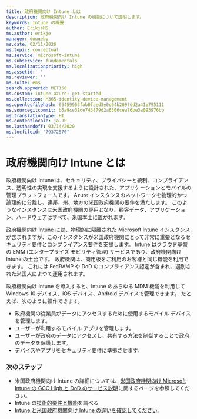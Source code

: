 ```yaml
---
title: 政府機関向け Intune とは
description: 政府機関向け Intune の機能について説明します。
keywords: Intune の概要
author: ErikjeMS
ms.author: erikje
manager: dougeby
ms.date: 02/11/2020
ms.topic: conceptual
ms.service: microsoft-intune
ms.subservice: fundamentals
ms.localizationpriority: high
ms.assetid: ''
ms.reviewer: ''
ms.suite: ems
search.appverid: MET150
ms.custom: intune-azure; get-started
ms.collection: M365-identity-device-management
ms.openlocfilehash: 65459953fab0faed3e0c64b2097dd2a41e795111
ms.sourcegitcommit: b5a9ce31de743879d2a6306cea76be3a093976bb
ms.translationtype: HT
ms.contentlocale: ja-JP
ms.lasthandoff: 03/14/2020
ms.locfileid: "79372570"
---
```

# <a name="what-is-intune-for-government"></a>政府機関向け Intune とは

政府機関向け Intune は、セキュリティ、プライバシーと統制、コンプライアンス、透明性の実現を支援するように設計された、アプリケーションとモバイルの管理プラットフォームです。 Azure インスタンスのネットワークを物理的かつ論理的に分離し、連邦、州、地方の米国政府機関の要件を満たします。 このようなインスタンスは米国政府機関の専用となり、顧客データ、アプリケーション、ハードウェアはすべて、米国本土に置かれます。 

政府機関向け Intune には、物理的に隔離された Microsoft Intune インスタンスが含まれますが、このインスタンスが米国政府機関にとって非常に重要となるセキュリティ要件とコンプライアンス要件を支援します。 Intune はクラウド基盤の EMM (エンタープライズ モビリティ管理) サービスであり、政府機関向け Intune の土台です。 政府機関は、商用版をご利用のお客様と同じ機能を利用できます。 これには FedRAMP や DoD のコンプライアンス認定が含まれ、選別された米国人によつて運用されます。

政府機関向け Intune を導入すると、Intune のあらゆる MDM 機能を利用して Windows 10 デバイス、iOS デバイス、Android デバイスで管理できます。 たとえば、次のように操作できます。

- 政府機関の従業員がデータにアクセスするために使用するモバイル デバイスを管理します。
- ユーザーが利用するモバイル アプリを管理します。
- ユーザーが政府のデータにアクセスし、共有する方法を制御することで政府のデータを保護します。
- デバイスやアプリをセキュリティ要件に準拠させます。

### <a name="next-steps"></a>次のステップ
- 米国政府機関向け Intune の詳細については、[米国政府機関向け Microsoft Intune の GCC High と DoD のサービス説明](https://docs.microsoft.com/enterprise-mobility-security/solutions/ems-intune-govt-service-description)に関するページを参照してください。
- Intune の[技術的要件と機能](/intune/supported-devices-browsers)を調べる
- [Intune と米国政府機関向け Intune の違いを確認してください](https://docs.microsoft.com/enterprise-mobility-security/solutions/ems-intune-govt-service-description)。
